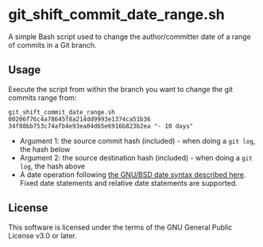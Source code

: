 # git_shift_commit_date_range.sh

A simple Bash script used to change the author/committer date of a range of commits in a Git branch.

## Usage

Execute the script from within the branch you want to change the git commits range from:

```
git_shift_commit_date_range.sh 00206f76c4a78645f8a214dd9993e1374ca51b36 34f80bb753c74afb4e93ea04d65e6916b823b2ea "- 10 days"
```

* Argument 1: the source commit hash (included) - when doing a `git log`, the hash below
* Argument 2: the source destination hash (included) - when doing a `git log`, the hash above
* A date operation following [the GNU/BSD date syntax described here](https://www.gnu.org/software/coreutils/manual/html_node/Date-input-formats.html#Date-input-formats). Fixed date statements and relative date statements are supported.


## License

This software is licensed under the terms of the GNU General Public License v3.0 or later.
